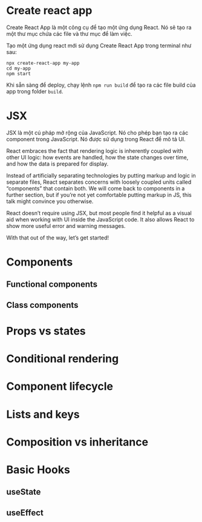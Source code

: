 # Create react app

Create React App là một công cụ để tạo một ứng dụng React. Nó sẽ tạo ra một thư mục chứa các file và thư mục để làm việc.

Tạo một ứng dụng react mới sử dụng Create React App trong terminal như sau:

```
npx create-react-app my-app
cd my-app
npm start
```

Khi sẵn sàng để deploy, chạy lệnh ```npm run build``` để tạo ra các file build của app trong folder `build`.

# JSX

JSX là một cú pháp mở rộng của JavaScript. Nó cho phép bạn tạo ra các component trong JavaScript. Nó được sử dụng trong React để mô tả UI.



React embraces the fact that rendering logic is inherently coupled with other UI logic: how events are handled, how the state changes over time, and how the data is prepared for display.

Instead of artificially separating technologies by putting markup and logic in separate files, React separates concerns with loosely coupled units called “components” that contain both. We will come back to components in a further section, but if you’re not yet comfortable putting markup in JS, this talk might convince you otherwise.

React doesn’t require using JSX, but most people find it helpful as a visual aid when working with UI inside the JavaScript code. It also allows React to show more useful error and warning messages.

With that out of the way, let’s get started!



# Components
## Functional components
## Class components

# Props vs states

# Conditional rendering

# Component lifecycle 

# Lists and keys

# Composition vs inheritance

# Basic Hooks
## useState
## useEffect
